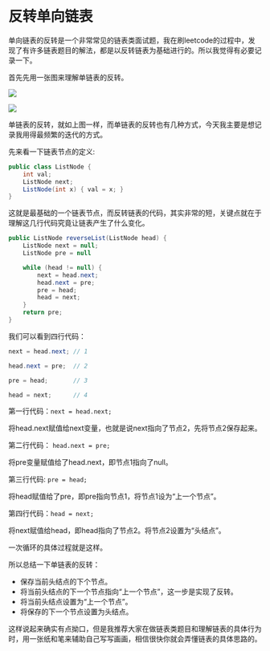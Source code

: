 # 反转单向链表

单向链表的反转是一个非常常见的链表类面试题，我在刷leetcode的过程中，发现了有许多链表题目的解法，都是以反转链表为基础进行的。所以我觉得有必要记录一下。

首先先用一张图来理解单链表的反转。

![](https://ws4.sinaimg.cn/large/006tKfTcly1g0vakwraztj30op05k74m.jpg)

![](https://ws3.sinaimg.cn/large/006tKfTcly1g0valcx4s2j30op05k74m.jpg)


单链表的反转，就如上图一样，而单链表的反转也有几种方式，今天我主要是想记录我用得最频繁的迭代的方式。

先来看一下链表节点的定义:

```java
public class ListNode {
    int val;
    ListNode next;
    ListNode(int x) { val = x; }
}
```

这就是最基础的一个链表节点，而反转链表的代码，其实非常的短，关键点就在于理解这几行代码究竟让链表产生了什么变化。

```java
public ListNode reverseList(ListNode head) {
    ListNode next = null;
    ListNode pre = null

    while (head != null) {
        next = head.next;
        head.next = pre;
        pre = head;
        head = next;
    }
    return pre;
}
```

我们可以看到四行代码：

```java
next = head.next; // 1

head.next = pre;  // 2

pre = head;       // 3

head = next;      // 4
```

第一行代码：`next = head.next;`

将head.next赋值给next变量，也就是说next指向了节点2，先将节点2保存起来。

第二行代码： `head.next = pre;`

将pre变量赋值给了head.next，即节点1指向了null。

第三行代码: `pre = head;`

将head赋值给了pre，即pre指向节点1，将节点1设为“上一个节点”。

第四行代码：`head = next;`

将next赋值给head，即head指向了节点2。将节点2设置为“头结点”。

一次循环的具体过程就是这样。

所以总结一下单链表的反转：

- 保存当前头结点的下个节点。
- 将当前头结点的下一个节点指向“上一个节点”，这一步是实现了反转。
- 将当前头结点设置为“上一个节点”。
- 将保存的下一个节点设置为头结点。

这样说起来确实有点拗口，但是我推荐大家在做链表类题目和理解链表的具体行为时，用一张纸和笔来辅助自己写写画画，相信很快你就会弄懂链表的具体思路的。

